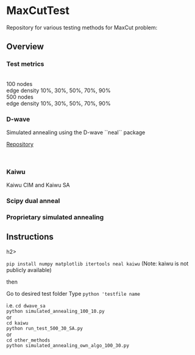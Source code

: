 # MaxCutTest
 Repository for various testing methods for MaxCut problem:

<h2> Overview </h2>
<h3>Test metrics</h3>
<br>
 100 nodes
 <br>
 edge density 10%, 30%, 50%, 70%, 90%
 <br>
 500 nodes
 <br>
 edge density 10%, 30%, 50%, 70%, 90%
<br>
<h3>D-wave </h3>
Simulated annealing using the D-wave ``neal`` package

[Repository](https://github.com/dwavesystems/dwave-neal)

<br> 
<h3>Kaiwu </h3>
Kaiwu CIM and Kaiwu SA  

<h3> Scipy dual anneal </h3>

<h3> Proprietary simulated annealing </h3>


 <h2>Instructions</h2>h2>

 ``pip install numpy matplotlib itertools neal kaiwu``
 (Note: kaiwu is not publicly available)

 then

 Go to desired test folder
 Type ``python 'testfile name``

i.e. 
``cd dwave_sa``<br>
``python simulated_annealing_100_10.py``
<br>
or
<br>
``cd kaiwu`` <br>
``python run_test_500_30_SA.py``
<br>
or
<br>
``cd other_methods``<br>
``python simulated_annealing_own_algo_100_30.py``

